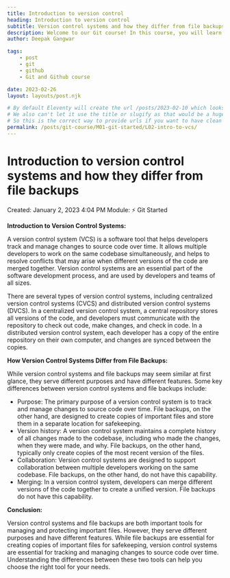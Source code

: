 ```yaml
---
title: Introduction to version control
heading: Introduction to version control
subtitle: Version control systems and how they differ from file backups
description: Welcome to our Git course! In this course, you will learn how to use Git to track and manage changes to your source code projects.
author: Deepak Gangwar

tags: 
    - post
    - git
    - github
    - Git and Github course

date: 2023-02-26
layout: layouts/post.njk

# By default Eleventy will create the url /posts/2023-02-10 which looks wierd
# We also can't let it use the title or slugify as that would be a huge title
# So this is the correct way to provide urls if you want to have clean urls
permalink: /posts/git-course/M01-git-started/L02-intro-to-vcs/
---
```


# Introduction to version control systems and how they differ from file backups

Created: January 2, 2023 4:04 PM
Module: ⚡ Git Started

**Introduction to Version Control Systems:**

A version control system (VCS) is a software tool that helps developers track and manage changes to source code over time. It allows multiple developers to work on the same codebase simultaneously, and helps to resolve conflicts that may arise when different versions of the code are merged together. Version control systems are an essential part of the software development process, and are used by developers and teams of all sizes.

There are several types of version control systems, including centralized version control systems (CVCS) and distributed version control systems (DVCS). In a centralized version control system, a central repository stores all versions of the code, and developers must communicate with the repository to check out code, make changes, and check in code. In a distributed version control system, each developer has a copy of the entire repository on their own computer, and changes are synced between the copies.

**How Version Control Systems Differ from File Backups:**

While version control systems and file backups may seem similar at first glance, they serve different purposes and have different features. Some key differences between version control systems and file backups include:

- Purpose: The primary purpose of a version control system is to track and manage changes to source code over time. File backups, on the other hand, are designed to create copies of important files and store them in a separate location for safekeeping.
- Version history: A version control system maintains a complete history of all changes made to the codebase, including who made the changes, when they were made, and why. File backups, on the other hand, typically only create copies of the most recent version of the files.
- Collaboration: Version control systems are designed to support collaboration between multiple developers working on the same codebase. File backups, on the other hand, do not have this capability.
- Merging: In a version control system, developers can merge different versions of the code together to create a unified version. File backups do not have this capability.

**Conclusion:**

Version control systems and file backups are both important tools for managing and protecting important files. However, they serve different purposes and have different features. While file backups are essential for creating copies of important files for safekeeping, version control systems are essential for tracking and managing changes to source code over time. Understanding the differences between these two tools can help you choose the right tool for your needs.